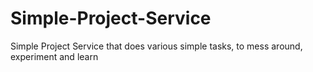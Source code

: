 # Simple-Project-Service
Simple Project Service that does various simple tasks, to mess around, experiment and learn
